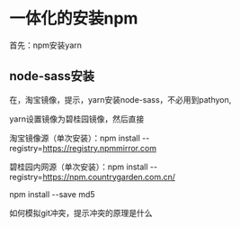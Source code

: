 

# 一体化的安装npm

首先：npm安装yarn

## node-sass安装
在，淘宝镜像，提示，yarn安装node-sass，不必用到pathyon,

yarn设置镜像为碧桂园镜像，然后直接



淘宝镜像源（单次安装）：npm install --registry=https://registry.npmmirror.com     

碧桂园内网源（单次安装）：npm install --registry=https://npm.countrygarden.com.cn/





npm install --save md5


如何模拟git冲突，提示冲突的原理是什么
